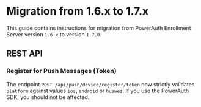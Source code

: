 # Migration from 1.6.x to 1.7.x

This guide contains instructions for migration from PowerAuth Enrollment Server version `1.6.x` to version `1.7.0`.


## REST API


### Register for Push Messages (Token)

The endpoint `POST /api/push/device/register/token` now strictly validates `platform` against values `ios`, `android` or `huawei`.
If you use the PowerAuth SDK, you should not be affected.
